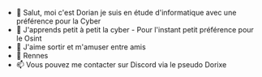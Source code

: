- 👋 Salut, moi c'est Dorian je suis en étude d'informatique avec une préférence pour la Cyber
- 👀 J'apprends petit à petit la cyber - Pour l'instant petit préférence pour le Osint
- 🌱 J'aime sortir et m'amuser entre amis
- 💞️ Rennes
- 📫 Vous pouvez me contacter sur Discord via le pseudo Dorixe
